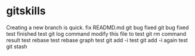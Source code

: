 # gitskills
Creating a new branch is quick.
fix READMD.md
git bug fixed 
git bug fixed test finished
test git log command
modify this file to test git rm command result
test rebase
test rebase graph
test git add -i
test git add -i again
test git stash

